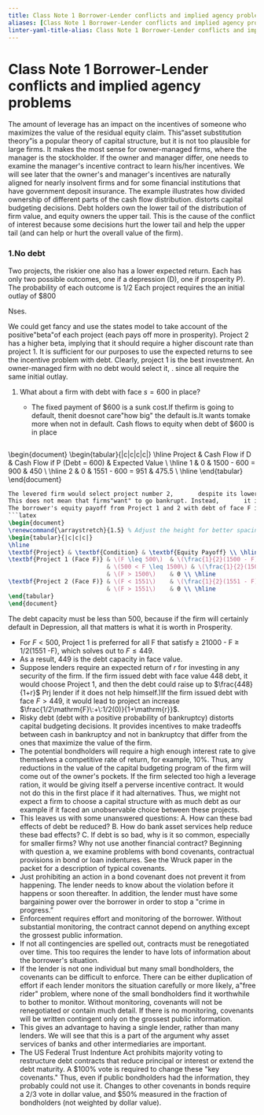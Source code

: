 ```yaml
---
title: Class Note 1 Borrower-Lender conflicts and implied agency problems
aliases: [Class Note 1 Borrower-Lender conflicts and implied agency problems]
linter-yaml-title-alias: Class Note 1 Borrower-Lender conflicts and implied agency problems
---
```


# Class Note 1 Borrower-Lender conflicts and implied agency problems

The amount of leverage has an impact on the incentives of someone who maximizes the value of the residual equity claim. This“asset substitution theory”is a popular theory of capital structure,  but it is not too plausible for large firms. It makes the most sense for owner-managed firms,  where the manager is the stockholder. If the owner and manager differ,  one needs to examine the manager's incentive contract to learn his/her incentives. We will see later that the owner's and manager's incentives are naturally aligned for nearly insolvent firms and for some financial institutions that have government deposit insurance.
The example illustrates how divided ownership of different parts of the cash flow distribution. distorts capital budgeting decisions.
Debt holders own the lower tail of the distribution of firm value,  and equity owners the upper tail. This is the cause of the conflict of interest because some decisions hurt the lower tail and help the upper tail (and can help or hurt the overall value of the firm).

### 1.No debt

Two projects,  the riskier one also has a lower expected return. Each has only two possible outcomes,  one if a depression (D),  one if prosperity P). The probability of each outcome is 1/2 Each project requires the an initial outlay of $\$800$

Nses.

We could get fancy and use the states model to take account of the positive"beta"of each project (each pays off more in prosperity). Project 2 has a higher beta,  implying that it should require a higher discount rate than project 1. It is sufficient for our purposes to use the expected returns to see the incentive problem with debt.
Clearly,  project 1 is the best investment. An owner-managed firm with no debt would select it,  . since all require the same initial outlay.

 1. What about a firm with debt with face $s=600$ in place?
	- The fixed payment of $\$600$ is a sunk cost.If thefirm is going to default,      thenit doesnot care"how big" the default is.It wants tomake more when not in default. Cash flows to equity when debt of $\$600$ is in place

	```latex

\begin{document}
\begin{tabular}{|c|c|c|c|}
\hline
Project & Cash Flow if D & Cash Flow if P (Debt = 600) & Expected Value \\ \hline
1 & 0 & 1500 - 600 = 900 & 450 \\ \hline
2 & 0 & 1551 - 600 = 951 & 475.5 \\ \hline
\end{tabular}
\end{document}

```latex
The levered firm would select project number 2,       despite its lower net present value,       because it has a higher present value conditional on not leading to bankruptcy. The equity owner owns the upper tail,      and is only concerned with the returns he owns. Note that no matter how the equity owner values the cash flows if P,      he prefers project 2 since both have identical cash flows if D and project 2 has higher payments if P.
This does not mean that firms"want" to go bankrupt. Instead,       it is a statement about debt capacity. If the leverage ratio gets too high,       then these perverse incentive effects of debt increase. This can lead the firm to tilt its decisions toward excessively risky projects,      with a lower net present value. Potential bondholders can put themselves into the owner's shoes,       and take this into account when deciding what interest rate to charge on the bond. The lender can predict what the borrower will do,       but there is a problem because the lender cannot directly observe the project choice. What is the debt capacity of the firm? What is the highest face value,       F,       that the borrower prefers project 1?
The borrower's equity payoff from Project 1 and 2 with debt of face F is:
```latex
\begin{document}
\renewcommand{\arraystretch}{1.5} % Adjust the height for better spacing
\begin{tabular}{|c|c|c|}
\hline
\textbf{Project} & \textbf{Condition} & \textbf{Equity Payoff} \\ \hline
\textbf{Project 1 (Face F)} & \(F \leq 500\)  & \(\frac{1}{2}(1500 - F) + \frac{1}{2}(500 - F) = 1000 - F\) \\ \cline{2-3}
                            & \(500 < F \leq 1500\) & \(\frac{1}{2}(1500 - F)\) \\ \cline{2-3}
                            & \(F > 1500\)    & 0 \\ \hline
\textbf{Project 2 (Face F)} & \(F < 1551\)    & \(\frac{1}{2}(1551 - F)\) \\ \cline{2-3}
                            & \(F > 1551\)    & 0 \\ \hline
\end{tabular}
\end{document}
```

 The debt capacity must be less than 500,  because if the firm will certainly default in Depression,  all that matters is what it is worth in Prosperity.

- For $F<500$,  Project 1 is preferred for all F that satisfy $\geq$ 21000 - F $\geq$ 1/2(1551 -F),  which solves out to $F\leq 449$.
- As a result,  449 is the debt capacity in face value.
- Suppose lenders require an expected return of $r$ for investing in any security of the firm. If the firm issued debt with face value 448 debt,  it would choose Project 1,  and then the debt could raise up to $\frac{448}{1+r}$ Prj lender if it does not help himself.)If the firm issued debt with face $F>449$,  it would lead to project an increase $\frac{1/2\mathrm{F}\:+\:1/2(0)}{1+\mathrm{r}}$.
- Risky debt (debt with a positive probability of bankruptcy) distorts capital budgeting decisions. It provides incentives to make tradeoffs between cash in bankruptcy and not in bankruptcy that differ from the ones that maximize the value of the firm.
- The potential bondholders will require a high enough interest rate to give themselves a competitive rate of return,  for example,  $10\%$. Thus,  any reductions in the value of the capital budgeting program of the firm will come out of the owner's pockets. If the firm selected too high a leverage ration,  it would be giving itself a perverse incentive contract. It would not do this in the first place if it had alternatives. Thus,  we might not expect a firm to choose a capital structure with as much debt as our example if it faced an unobservable choice between these projects.
- This leaves us with some unanswered questions: A. How can these bad effects of debt be reduced? B. How do bank asset services help reduce these bad effects? C. If debt is so bad,  why is it so common,  especially for smaller firms? Why not use another financial contract?
Beginning with question a,  we examine problems with bond covenants,  contractual provisions in bond or loan indentures. See the Wruck paper in the packet for a description of typical covenants.
- Just prohibiting an action in a bond covenant does not prevent it from happening. The lender needs to know about the violation before it happens or soon thereafter. In addition,  the lender must have some bargaining power over the borrower in order to stop a "crime in progress.”
- Enforcement requires effort and monitoring of the borrower. Without substantial monitoring,  the contract cannot depend on anything except the grossest public information.
- If not all contingencies are spelled out,  contracts must be renegotiated over time. This too requires the lender to have lots of information about the borrower's situation.
- If the lender is not one individual but many small bondholders,  the covenants can be difficult to enforce. There can be either duplication of effort if each lender monitors the situation carefully or more likely,  a"free rider" problem,  where none of the small bondholders find it worthwhile to bother to monitor. Without monitoring,  covenants will not be renegotiated or contain much detail. If there is no monitoring,  covenants will be written contingent only on the grossest public information.
- This gives an advantage to having a single lender,  rather than many lenders. We will see that this is a part of the argument why asset services of banks and other intermediaries are important.
- The US Federal Trust Indenture Act prohibits majority voting to restructure debt contracts that reduce principal or interest or extend the debt maturity. A $100% vote is required to change these "key covenants." Thus,       even if public bondholders had the information,       they probably could not use it. Changes to other covenants in bonds require a 2/3 vote in dollar value,       and $50% measured in the fraction of bondholders (not weighted by dollar value).